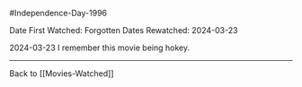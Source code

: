 #Independence-Day-1996

Date First Watched:  Forgotten
Dates Rewatched:  2024-03-23

2024-03-23
I remember this movie being hokey.

---
Back to [[Movies-Watched]]